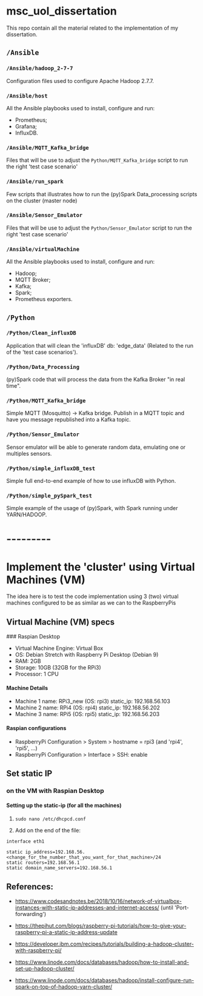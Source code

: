 # msc_uol_dissertation

This repo contain all the material related to the implementation of my dissertation.

## ```/Ansible```

### ```/Ansible/hadoop_2-7-7```

Configuration files used to configure Apache Hadoop 2.7.7.

### ```/Ansible/host```

All the Ansible playbooks used to install, configure and run:

- Prometheus;
- Grafana;
- InfluxDB.

### ```/Ansible/MQTT_Kafka_bridge```

Files that will be use to adjust the ```Python/MQTT_Kafka_bridge``` script to run the right 'test case scenario'

### ```/Ansible/run_spark```

Few scripts that illustrates how to run the (py)Spark Data_processing scripts on the cluster (master node)

### ```/Ansible/Sensor_Emulator```

Files that will be use to adjust the ```Python/Sensor_Emulator``` script to run the right 'test case scenario'

### ```/Ansible/virtualMachine```

All the Ansible playbooks used to install, configure and run:

- Hadoop;
- MQTT Broker;
- Kafka;
- Spark;
- Prometheus exporters.

## ```/Python```

### ```/Python/Clean_influxDB```

Application that will clean the 'influxDB' db: 'edge_data' (Related to the run of the 'test case scenarios').

### ```/Python/Data_Processing```

(py)Spark code that will process the data from the Kafka Broker "in real time".

### ```/Python/MQTT_Kafka_bridge```

Simple MQTT (Mosquitto) -> Kafka bridge. Publish in a MQTT topic and have you message republished into a Kafka topic.

### ```/Python/Sensor_Emulator```

Sensor emulator will be able to generate random data, emulating one or multiples sensors.

### ```/Python/simple_influxDB_test```

Simple full end-to-end example of how to use influxDB with Python.

### ```/Python/simple_pySpark_test```

Simple example of the usage of (py)Spark, with Spark running under YARN/HADOOP.


# ---------

# Implement the 'cluster' using Virtual Machines (VM)

The idea here is to test the code implementation using 3 (two) virtual machines configured to be as similar as we can to the RaspberryPis

## Virtual Machine (VM) specs

### Raspian Desktop

- Virtual Machine Engine: Virtual Box
- OS: Debian Stretch with Raspberry Pi Desktop (Debian 9)
- RAM: 2GB
- Storage: 10GB (32GB for the RPi3)
- Processor: 1 CPU

#### Machine Details

- Machine 1 name: RPi3_new (OS: rpi3) static_ip: 192.168.56.103
- Machine 2 name: RPi4 (OS: rpi4) static_ip: 192.168.56.202
- Machine 3 name: RPi5 (OS: rpi5) static_ip: 192.168.56.203

#### Raspian configurations

- RaspberryPi Configuration > System > hostname = rpi3 (and 'rpi4', 'rpi5', ...)
- RaspberryPi Configuration > Interface > SSH: enable

## Set static IP

### on the VM with Raspian Desktop

#### Setting up the static-ip (for all the machines)

1. ```sudo nano /etc/dhcpcd.conf```

2. Add on the end of the file:

```
interface eth1

static ip_address=192.168.56.<change_for_the_number_that_you_want_for_that_machine>/24
static routers=192.168.56.1
static domain_name_servers=192.168.56.1
```

## References:


- https://www.codesandnotes.be/2018/10/16/network-of-virtualbox-instances-with-static-ip-addresses-and-internet-access/ (until 'Port-forwarding')


- https://thepihut.com/blogs/raspberry-pi-tutorials/how-to-give-your-raspberry-pi-a-static-ip-address-update


- https://developer.ibm.com/recipes/tutorials/building-a-hadoop-cluster-with-raspberry-pi/

- https://www.linode.com/docs/databases/hadoop/how-to-install-and-set-up-hadoop-cluster/

- https://www.linode.com/docs/databases/hadoop/install-configure-run-spark-on-top-of-hadoop-yarn-cluster/
